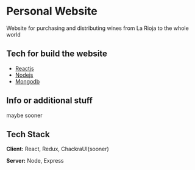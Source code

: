 
#  Personal Website

Website for purchasing and distributing wines from La Rioja to the whole world


## Tech for build the website

 - [Reactjs](https://github.com/facebook/react/)
 - [Nodejs](https://github.com/nodejs/nodejs.org)
 - [Mongodb](https://github.com/mongodb)
 


## Info or additional stuff

maybe sooner


## Tech Stack

**Client:** React, Redux, ChackraUI(sooner)

**Server:** Node, Express


